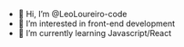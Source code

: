 - 👋 Hi, I’m @LeoLoureiro-code
- 👀 I’m interested in front-end development 
- 🌱 I’m currently learning Javascript/React


<!---
LeoLoureiro-code/LeoLoureiro-code is a ✨ special ✨ repository because its `README.md` (this file) appears on your GitHub profile.
You can click the Preview link to take a look at your changes.
--->
